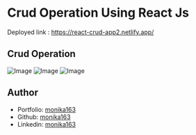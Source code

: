 # Crud Operation Using React Js

Deployed link : https://react-crud-app2.netlify.app/

## Crud Operation
![Image](https://github.com/user-attachments/assets/4c50d90d-05dc-4265-a071-0c26d3cd0be2)
![Image](https://github.com/user-attachments/assets/40672f3b-e2f6-4a0a-93cc-76d71fa70750)
![Image](https://github.com/user-attachments/assets/cf65b41a-1cd8-4255-b213-8590854bc5e4)

## Author

- Portfolio: [monika163](----)
- Github: [monika163](https://github.com/monika163)
- Linkedin: [monika163](https://www.linkedin.com/in/monika-dewangan-78a427149/)

